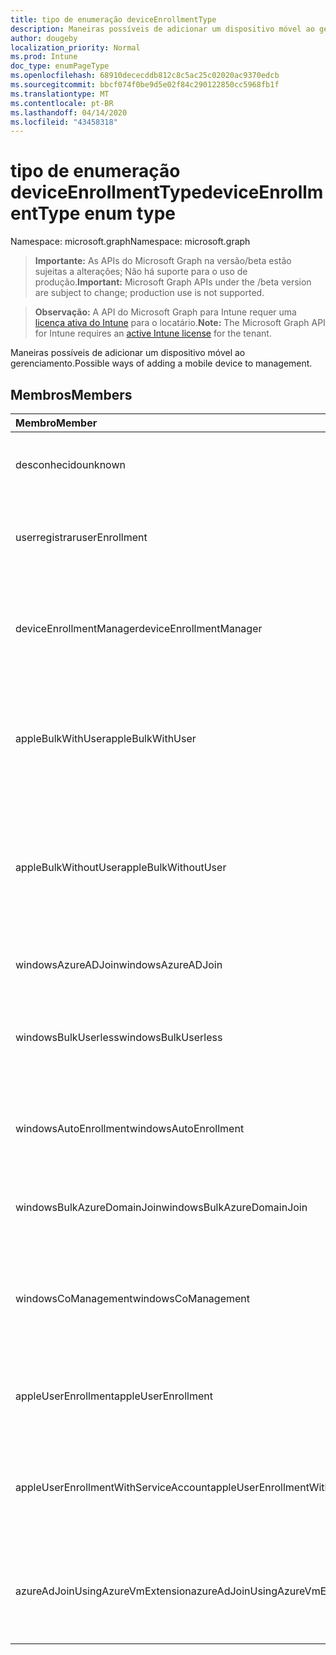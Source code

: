 ```yaml
---
title: tipo de enumeração deviceEnrollmentType
description: Maneiras possíveis de adicionar um dispositivo móvel ao gerenciamento.
author: dougeby
localization_priority: Normal
ms.prod: Intune
doc_type: enumPageType
ms.openlocfilehash: 68910dececddb812c8c5ac25c02020ac9370edcb
ms.sourcegitcommit: bbcf074f0be9d5e02f84c290122850cc5968fb1f
ms.translationtype: MT
ms.contentlocale: pt-BR
ms.lasthandoff: 04/14/2020
ms.locfileid: "43458318"
---
```

# <a name="deviceenrollmenttype-enum-type"></a><span data-ttu-id="e4ac8-103">tipo de enumeração deviceEnrollmentType</span><span class="sxs-lookup"><span data-stu-id="e4ac8-103">deviceEnrollmentType enum type</span></span>

<span data-ttu-id="e4ac8-104">Namespace: microsoft.graph</span><span class="sxs-lookup"><span data-stu-id="e4ac8-104">Namespace: microsoft.graph</span></span>

> <span data-ttu-id="e4ac8-105">**Importante:** As APIs do Microsoft Graph na versão/beta estão sujeitas a alterações; Não há suporte para o uso de produção.</span><span class="sxs-lookup"><span data-stu-id="e4ac8-105">**Important:** Microsoft Graph APIs under the /beta version are subject to change; production use is not supported.</span></span>

> <span data-ttu-id="e4ac8-106">**Observação:** A API do Microsoft Graph para Intune requer uma [licença ativa do Intune](https://go.microsoft.com/fwlink/?linkid=839381) para o locatário.</span><span class="sxs-lookup"><span data-stu-id="e4ac8-106">**Note:** The Microsoft Graph API for Intune requires an [active Intune license](https://go.microsoft.com/fwlink/?linkid=839381) for the tenant.</span></span>

<span data-ttu-id="e4ac8-107">Maneiras possíveis de adicionar um dispositivo móvel ao gerenciamento.</span><span class="sxs-lookup"><span data-stu-id="e4ac8-107">Possible ways of adding a mobile device to management.</span></span>

## <a name="members"></a><span data-ttu-id="e4ac8-108">Membros</span><span class="sxs-lookup"><span data-stu-id="e4ac8-108">Members</span></span>
|<span data-ttu-id="e4ac8-109">Membro</span><span class="sxs-lookup"><span data-stu-id="e4ac8-109">Member</span></span>|<span data-ttu-id="e4ac8-110">Valor</span><span class="sxs-lookup"><span data-stu-id="e4ac8-110">Value</span></span>|<span data-ttu-id="e4ac8-111">Descrição</span><span class="sxs-lookup"><span data-stu-id="e4ac8-111">Description</span></span>|
|:---|:---|:---|
|<span data-ttu-id="e4ac8-112">desconhecido</span><span class="sxs-lookup"><span data-stu-id="e4ac8-112">unknown</span></span>|<span data-ttu-id="e4ac8-113">,0</span><span class="sxs-lookup"><span data-stu-id="e4ac8-113">0</span></span>|<span data-ttu-id="e4ac8-114">O valor padrão, o tipo de registro não foi coletado.</span><span class="sxs-lookup"><span data-stu-id="e4ac8-114">Default value, enrollment type was not collected.</span></span>|
|<span data-ttu-id="e4ac8-115">userregistrar</span><span class="sxs-lookup"><span data-stu-id="e4ac8-115">userEnrollment</span></span>|<span data-ttu-id="e4ac8-116">1</span><span class="sxs-lookup"><span data-stu-id="e4ac8-116">1</span></span>|<span data-ttu-id="e4ac8-117">Registro controlado pelo usuário por meio do canal BYOD.</span><span class="sxs-lookup"><span data-stu-id="e4ac8-117">User driven enrollment through BYOD channel.</span></span>|
|<span data-ttu-id="e4ac8-118">deviceEnrollmentManager</span><span class="sxs-lookup"><span data-stu-id="e4ac8-118">deviceEnrollmentManager</span></span>|<span data-ttu-id="e4ac8-119">duas</span><span class="sxs-lookup"><span data-stu-id="e4ac8-119">2</span></span>|<span data-ttu-id="e4ac8-120">Registro de usuário com uma conta de Gerenciador de registro de dispositivo.</span><span class="sxs-lookup"><span data-stu-id="e4ac8-120">User enrollment with a device enrollment manager account.</span></span>|
|<span data-ttu-id="e4ac8-121">appleBulkWithUser</span><span class="sxs-lookup"><span data-stu-id="e4ac8-121">appleBulkWithUser</span></span>|<span data-ttu-id="e4ac8-122">3D</span><span class="sxs-lookup"><span data-stu-id="e4ac8-122">3</span></span>|<span data-ttu-id="e4ac8-123">Inscrição em massa da Apple com o desafio do usuário.</span><span class="sxs-lookup"><span data-stu-id="e4ac8-123">Apple bulk enrollment with user challenge.</span></span> <span data-ttu-id="e4ac8-124">(DEP, Apple Configurator)</span><span class="sxs-lookup"><span data-stu-id="e4ac8-124">(DEP, Apple Configurator)</span></span>|
|<span data-ttu-id="e4ac8-125">appleBulkWithoutUser</span><span class="sxs-lookup"><span data-stu-id="e4ac8-125">appleBulkWithoutUser</span></span>|<span data-ttu-id="e4ac8-126">4 </span><span class="sxs-lookup"><span data-stu-id="e4ac8-126">4</span></span>|<span data-ttu-id="e4ac8-127">Inscrição em massa da Apple sem o desafio do usuário.</span><span class="sxs-lookup"><span data-stu-id="e4ac8-127">Apple bulk enrollment without user challenge.</span></span> <span data-ttu-id="e4ac8-128">(DEP, Apple Configurator, configuração móvel)</span><span class="sxs-lookup"><span data-stu-id="e4ac8-128">(DEP, Apple Configurator, Mobile Config)</span></span>|
|<span data-ttu-id="e4ac8-129">windowsAzureADJoin</span><span class="sxs-lookup"><span data-stu-id="e4ac8-129">windowsAzureADJoin</span></span>|<span data-ttu-id="e4ac8-130">5 </span><span class="sxs-lookup"><span data-stu-id="e4ac8-130">5</span></span>|<span data-ttu-id="e4ac8-131">Ingressar no Azure AD do Windows 10.</span><span class="sxs-lookup"><span data-stu-id="e4ac8-131">Windows 10 Azure AD Join.</span></span>|
|<span data-ttu-id="e4ac8-132">windowsBulkUserless</span><span class="sxs-lookup"><span data-stu-id="e4ac8-132">windowsBulkUserless</span></span>|<span data-ttu-id="e4ac8-133">6 </span><span class="sxs-lookup"><span data-stu-id="e4ac8-133">6</span></span>|<span data-ttu-id="e4ac8-134">Registro em massa do Windows 10 através do ICD com o certificado.</span><span class="sxs-lookup"><span data-stu-id="e4ac8-134">Windows 10 Bulk enrollment through ICD with certificate.</span></span>|
|<span data-ttu-id="e4ac8-135">windowsAutoEnrollment</span><span class="sxs-lookup"><span data-stu-id="e4ac8-135">windowsAutoEnrollment</span></span>|<span data-ttu-id="e4ac8-136">7 </span><span class="sxs-lookup"><span data-stu-id="e4ac8-136">7</span></span>|<span data-ttu-id="e4ac8-137">Registro automático do Windows 10.</span><span class="sxs-lookup"><span data-stu-id="e4ac8-137">Windows 10 automatic enrollment.</span></span> <span data-ttu-id="e4ac8-138">(Adicionar conta de trabalho)</span><span class="sxs-lookup"><span data-stu-id="e4ac8-138">(Add work account)</span></span>|
|<span data-ttu-id="e4ac8-139">windowsBulkAzureDomainJoin</span><span class="sxs-lookup"><span data-stu-id="e4ac8-139">windowsBulkAzureDomainJoin</span></span>|<span data-ttu-id="e4ac8-140">8 </span><span class="sxs-lookup"><span data-stu-id="e4ac8-140">8</span></span>|<span data-ttu-id="e4ac8-141">Ingresso no Azure AD em massa do Windows 10.</span><span class="sxs-lookup"><span data-stu-id="e4ac8-141">Windows 10 bulk Azure AD Join.</span></span>|
|<span data-ttu-id="e4ac8-142">windowsCoManagement</span><span class="sxs-lookup"><span data-stu-id="e4ac8-142">windowsCoManagement</span></span>|<span data-ttu-id="e4ac8-143">9 </span><span class="sxs-lookup"><span data-stu-id="e4ac8-143">9</span></span>|<span data-ttu-id="e4ac8-144">Co-gerenciamento de intergestão do Windows 10 disparado por AutoPilot ou política de grupo.</span><span class="sxs-lookup"><span data-stu-id="e4ac8-144">Windows 10 Co-Management triggered by AutoPilot or Group Policy.</span></span>|
|<span data-ttu-id="e4ac8-145">appleUserEnrollment</span><span class="sxs-lookup"><span data-stu-id="e4ac8-145">appleUserEnrollment</span></span>|<span data-ttu-id="e4ac8-146">11</span><span class="sxs-lookup"><span data-stu-id="e4ac8-146">11</span></span>|<span data-ttu-id="e4ac8-147">Dispositivo gerenciado pelo registro de usuário da Apple</span><span class="sxs-lookup"><span data-stu-id="e4ac8-147">Device managed by Apple user enrollment</span></span>|
|<span data-ttu-id="e4ac8-148">appleUserEnrollmentWithServiceAccount</span><span class="sxs-lookup"><span data-stu-id="e4ac8-148">appleUserEnrollmentWithServiceAccount</span></span>|<span data-ttu-id="e4ac8-149">12 </span><span class="sxs-lookup"><span data-stu-id="e4ac8-149">12</span></span>|<span data-ttu-id="e4ac8-150">Dispositivo gerenciado pelo registro de usuário da Apple com conta de serviço</span><span class="sxs-lookup"><span data-stu-id="e4ac8-150">Device managed by Apple user enrollment with service account</span></span>|
|<span data-ttu-id="e4ac8-151">azureAdJoinUsingAzureVmExtension</span><span class="sxs-lookup"><span data-stu-id="e4ac8-151">azureAdJoinUsingAzureVmExtension</span></span>|<span data-ttu-id="e4ac8-152">14 </span><span class="sxs-lookup"><span data-stu-id="e4ac8-152">14</span></span>|<span data-ttu-id="e4ac8-153">Azure AD ingressar no registro quando uma máquina virtual do Azure é provisionada</span><span class="sxs-lookup"><span data-stu-id="e4ac8-153">Azure AD Join enrollment when an Azure VM is provisioned</span></span>|



